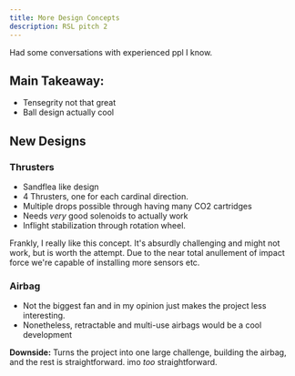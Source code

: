 ```yaml
---
title: More Design Concepts
description: RSL pitch 2
---
```


Had some conversations with experienced ppl I know.

## Main Takeaway:
- Tensegrity not that great
- Ball design actually cool

## New Designs
### Thrusters
- Sandflea like design
- 4 Thrusters, one for each cardinal direction.
- Multiple drops possible through having many CO2 cartridges
- Needs *very* good solenoids to actually work
- Inflight stabilization through rotation wheel.

Frankly, I really like this concept. It's absurdly challenging and might not work, but is worth the attempt.
Due to the near total anullement of impact force we're capable of installing more sensors etc.
### Airbag
- Not the biggest fan and in my opinion just makes the project less interesting.
- Nonetheless, retractable and multi-use airbags would be a cool development

**Downside:** Turns the project into one large challenge, building the airbag, and the rest is straightforward. imo *too* straightforward.
